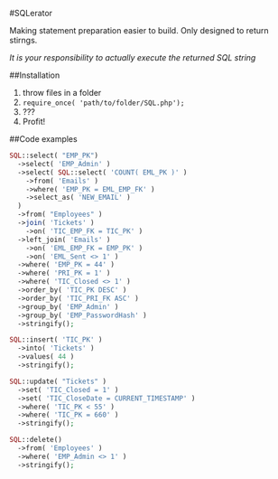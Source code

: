 #SQLerator

Making statement preparation easier to build.
Only designed to return stirngs.

*It is your responsibility to actually execute the returned SQL string*

##Installation

1. throw files in a folder
2. `require_once( 'path/to/folder/SQL.php');`
3. ???
4. Profit!

##Code examples

```PHP
SQL::select( "EMP_PK")
  ->select( 'EMP_Admin' )
  ->select( SQL::select( 'COUNT( EML_PK )' )
    ->from( 'Emails' )
    ->where( 'EMP_PK = EML_EMP_FK' )
    ->select_as( 'NEW_EMAIL' )
  )
  ->from( "Employees" )
  ->join( 'Tickets' )
    ->on( 'TIC_EMP_FK = TIC_PK' )
  ->left_join( 'Emails' )
    ->on( 'EML_EMP_FK = EMP_PK' )
    ->on( 'EML_Sent <> 1' )
  ->where( 'EMP_PK = 44' )
  ->where( 'PRI_PK = 1' )
  ->where( 'TIC_Closed <> 1' )
  ->order_by( 'TIC_PK DESC' )
  ->order_by( 'TIC_PRI_FK ASC' )
  ->group_by( 'EMP_Admin' )
  ->group_by( 'EMP_PasswordHash' )
  ->stringify();
```

```PHP
SQL::insert( 'TIC_PK' )
  ->into( 'Tickets' )
  ->values( 44 )
  ->stringify();
```

```PHP
SQL::update( "Tickets" )
  ->set( 'TIC_Closed = 1' )
  ->set( 'TIC_CloseDate = CURRENT_TIMESTAMP' )
  ->where( 'TIC_PK < 55' )
  ->where( 'TIC_PK = 660' )
  ->stringify();
```

```PHP
SQL::delete()
  ->from( 'Employees' )
  ->where( 'EMP_Admin <> 1' )
  ->stringify();
```
